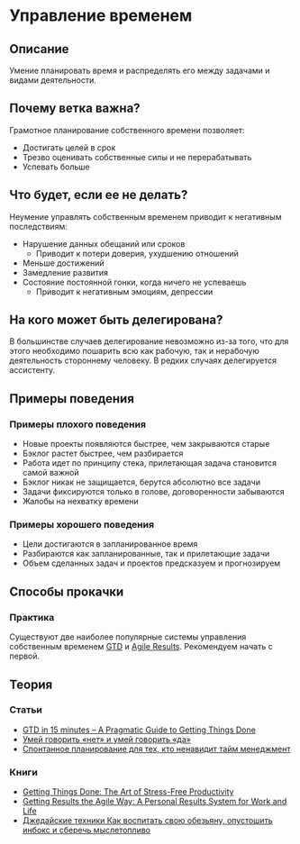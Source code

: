 # Управление временем
## Описание
Умение планировать время и распределять его между задачами и видами деятельности.

## Почему ветка важна?
Грамотное планирование собственного времени позволяет:
- Достигать целей в срок
- Трезво оценивать собственные силы и не перерабатывать
- Успевать больше

## Что будет, если ее не делать?
Неумение управлять собственным временем приводит к негативным последствиям:

- Нарушение данных обещаний или сроков
	- Приводит к потери доверия, ухудшению отношений
- Меньше достижений
- Замедление развития
- Состояние постоянной гонки, когда ничего не успеваешь
	- Приводит к негативным эмоциям, депрессии

## На кого может быть делегирована?
В большинстве случаев делегирование невозможно из-за того, что для этого необходимо пошарить всю как рабочую, так и нерабочую деятельность стороннему человеку. В редких случаях делегируется ассистенту. 

## Примеры поведения
### Примеры плохого поведения
- Новые проекты появляются быстрее, чем закрываются старые
- Бэклог растет быстрее, чем разбирается
- Работа идет по принципу стека, прилетающая задача становится самой важной
- Бэклог никак не защищается, берутся абсолютно все задачи
- Задачи фиксируются только в голове, договоренности забываются
- Жалобы на нехватку времени

### Примеры хорошего поведения
- Цели достигаются в запланированное время
- Разбираются как запланированные, так и прилетающие задачи
- Объем сделанных задач и проектов предсказуем и прогнозируем

## Способы прокачки
### Практика
Существуют две наиболее популярные системы управления собственным временем [GTD](https://ru.wikipedia.org/wiki/Getting_Things_Done) и [Agile Results](http://betteri.ru/post/agile-results---novyy-podhod-k-lichnoy-effektivnosti-opisanie-osnovnyh-priemov-i-principov.html). Рекомендуем начать с первой.

## Теория

### Статьи
- [GTD in 15 minutes – A Pragmatic Guide to Getting Things Done](https://hamberg.no/gtd/)
- [Умей говорить «нет» и умей говорить «да»](https://habr.com/ru/post/241664/)
- [Спонтанное планирование для тех, кто ненавидит тайм менеджмент](https://www.ivanpirog.com/posts/spontannoe-planirovanie-dlya-tex-kto-nenavidit-tajm-menedzhment/)

### Книги
- [Getting Things Done: The Art of Stress-Free Productivity](https://www.amazon.com/Getting-Things-Done-Stress-Free-Productivity/dp/0142000280)
- [Getting Results the Agile Way: A Personal Results System for Work and Life](https://www.amazon.com/Getting-Results-Agile-Way-Personal/dp/0984548203)
- [Джедайские техники
Как воспитать свою обезьяну, опустошить инбокс и сберечь мыслетопливо](https://www.mann-ivanov-ferber.ru/books/dzhedajskie-texniki/)